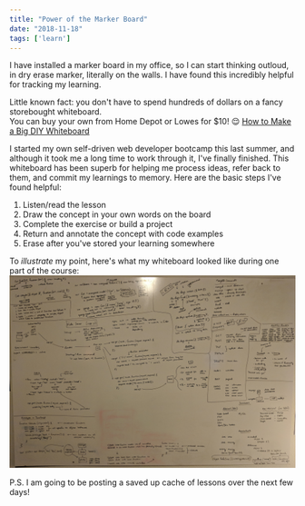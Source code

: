 ```yaml
---
title: "Power of the Marker Board"
date: "2018-11-18"
tags: ['learn']
---
```


I have installed a marker board in my office, so I can start thinking outloud, in dry erase marker, literally on the walls.  I have found this incredibly helpful for tracking my learning.  

Little known fact: you don't have to spend hundreds of dollars on a fancy storebought whiteboard.  
You can buy your own from Home Depot or Lowes for $10! :relieved:
[How to Make a Big DIY Whiteboard](https://thriftdiving.com/how-to-make-a-big-diy-whiteboard-get-organized/)

I started my own self-driven web developer bootcamp this last summer, and although it took me a long time to work through it, I've finally finished.  This whiteboard has been superb for helping me process ideas, refer back to them, and commit my learnings to memory.  Here are the basic steps I've found helpful:
1. Listen/read the lesson
2. Draw the concept in your own words on the board
3. Complete the exercise or build a project
4. Return and annotate the concept with code examples
5. Erase after you've stored your learning somewhere

To *illustrate* my point, here's what my whiteboard looked like during one part of the course:
![Whiteboard with equations on it](power-of-the-board.jpg "Power of the Board")

P.S. I am going to be posting a saved up cache of lessons over the next few days!
